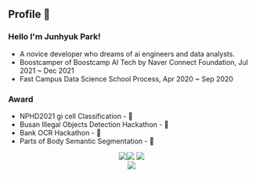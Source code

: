 ## Profile 👋

### Hello I'm Junhyuk Park!

- A novice developer who dreams of ai engineers and data analysts.
- Boostcamper of Boostcamp AI Tech by Naver Connect Foundation, Jul 2021 ~ Dec 2021
- Fast Campus Data Science School Process, Apr 2020 ~ Sep 2020

### Award

- NPHD2021 gi cell Classification - 🥇
-  Busan Illegal Objects Detection Hackathon - 🥇
- Bank OCR Hackathon - 🥈
- Parts of Body Semantic Segmentation - 🥈


<!--
**Junhyuk93/Junhyuk93** is a ✨ _special_ ✨ repository because its `README.md` (this file) appears on your GitHub profile.

Here are some ideas to get you started:

- 🔭 I’m currently working on ...
- 🌱 I’m currently learning ...
- 👯 I’m looking to collaborate on ...
- 🤔 I’m looking for help with ...
- 💬 Ask me about ...
- 📫 How to reach me: ...
- 😄 Pronouns: ...
- ⚡ Fun fact: ...
-->

<div align=center>
<a href="https://tabby-table-700.notion.site/Junhyuk-Park-05daf0fd1373467fb72116de833e0835" target="_blank"><img src="https://img.shields.io/badge/Portfolio-000000?style=flat-square&logo=Notion&logoColor=white"/></a><a href="https://junhyuk93.github.io" target="_blank"><img src="https://img.shields.io/badge/GitHub Blog-000000?style=flat-square&logo=GitHub&logoColor=#181717"/></a> <a href="https://solved.ac/profile/akznsk1" target="_blank"><img src="http://mazassumnida.wtf/api/mini/generate_badge?boj=hyhgoodgo7"/></a>
</div>



<div align=center>
<a href="https://hits.seeyoufarm.com"><img src="https://hits.seeyoufarm.com/api/count/incr/badge.svg?url=https%3A%2F%2Fgithub.com%2FJunhyuk93&count_bg=%2379C83D&title_bg=%23555555&icon=&icon_color=%23E7E7E7&title=hits&edge_flat=false"/></a>
</div>
